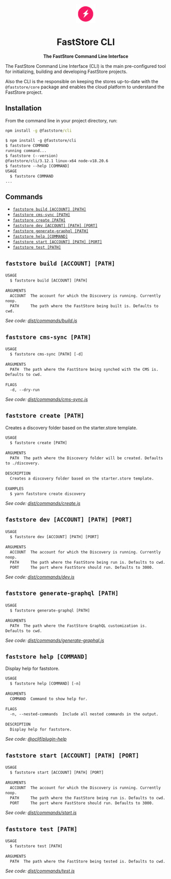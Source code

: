 <p align="center">
  <a href="https://faststore.dev">
    <img alt="Faststore" src="../ui/static/logo.png" width="60" />
  </a>
</p>
<h1 align="center">
  FastStore CLI
</h1>
<p align="center">
  <strong>
    The FastStore Command Line Interface
  </strong>
</p>

The FastStore Command Line Interface (CLI) is the main pre-configured tool for initializing, building and developing FastStore projects.

Also the CLI is the responsible on keeping the stores up-to-date with the `@faststore/core` package and enables the cloud platform to understand the FastStore project.

## Installation

From the command line in your project directory, run:

```cmd
npm install -g @faststore/cli
```

<!-- usage -->
```sh-session
$ npm install -g @faststore/cli
$ faststore COMMAND
running command...
$ faststore (--version)
@faststore/cli/3.12.1 linux-x64 node-v18.20.6
$ faststore --help [COMMAND]
USAGE
  $ faststore COMMAND
...
```
<!-- usagestop -->

## Commands

<!-- commands -->
* [`faststore build [ACCOUNT] [PATH]`](#faststore-build-account-path)
* [`faststore cms-sync [PATH]`](#faststore-cms-sync-path)
* [`faststore create [PATH]`](#faststore-create-path)
* [`faststore dev [ACCOUNT] [PATH] [PORT]`](#faststore-dev-account-path-port)
* [`faststore generate-graphql [PATH]`](#faststore-generate-graphql-path)
* [`faststore help [COMMAND]`](#faststore-help-command)
* [`faststore start [ACCOUNT] [PATH] [PORT]`](#faststore-start-account-path-port)
* [`faststore test [PATH]`](#faststore-test-path)

## `faststore build [ACCOUNT] [PATH]`

```
USAGE
  $ faststore build [ACCOUNT] [PATH]

ARGUMENTS
  ACCOUNT  The account for which the Discovery is running. Currently noop.
  PATH     The path where the FastStore being built is. Defaults to cwd.
```

_See code: [dist/commands/build.js](https://github.com/vtex/faststore/blob/v3.12.1/dist/commands/build.js)_

## `faststore cms-sync [PATH]`

```
USAGE
  $ faststore cms-sync [PATH] [-d]

ARGUMENTS
  PATH  The path where the FastStore being synched with the CMS is. Defaults to cwd.

FLAGS
  -d, --dry-run
```

_See code: [dist/commands/cms-sync.js](https://github.com/vtex/faststore/blob/v3.12.1/dist/commands/cms-sync.js)_

## `faststore create [PATH]`

Creates a discovery folder based on the starter.store template.

```
USAGE
  $ faststore create [PATH]

ARGUMENTS
  PATH  The path where the Discovery folder will be created. Defaults to ./discovery.

DESCRIPTION
  Creates a discovery folder based on the starter.store template.

EXAMPLES
  $ yarn faststore create discovery
```

_See code: [dist/commands/create.js](https://github.com/vtex/faststore/blob/v3.12.1/dist/commands/create.js)_

## `faststore dev [ACCOUNT] [PATH] [PORT]`

```
USAGE
  $ faststore dev [ACCOUNT] [PATH] [PORT]

ARGUMENTS
  ACCOUNT  The account for which the Discovery is running. Currently noop.
  PATH     The path where the FastStore being run is. Defaults to cwd.
  PORT     The port where FastStore should run. Defaults to 3000.
```

_See code: [dist/commands/dev.js](https://github.com/vtex/faststore/blob/v3.12.1/dist/commands/dev.js)_

## `faststore generate-graphql [PATH]`

```
USAGE
  $ faststore generate-graphql [PATH]

ARGUMENTS
  PATH  The path where the FastStore GraphQL customization is. Defaults to cwd.
```

_See code: [dist/commands/generate-graphql.js](https://github.com/vtex/faststore/blob/v3.12.1/dist/commands/generate-graphql.js)_

## `faststore help [COMMAND]`

Display help for faststore.

```
USAGE
  $ faststore help [COMMAND] [-n]

ARGUMENTS
  COMMAND  Command to show help for.

FLAGS
  -n, --nested-commands  Include all nested commands in the output.

DESCRIPTION
  Display help for faststore.
```

_See code: [@oclif/plugin-help](https://github.com/oclif/plugin-help/blob/v5.1.22/src/commands/help.ts)_

## `faststore start [ACCOUNT] [PATH] [PORT]`

```
USAGE
  $ faststore start [ACCOUNT] [PATH] [PORT]

ARGUMENTS
  ACCOUNT  The account for which the Discovery is running. Currently noop.
  PATH     The path where the FastStore being run is. Defaults to cwd.
  PORT     The port where FastStore should run. Defaults to 3000.
```

_See code: [dist/commands/start.js](https://github.com/vtex/faststore/blob/v3.12.1/dist/commands/start.js)_

## `faststore test [PATH]`

```
USAGE
  $ faststore test [PATH]

ARGUMENTS
  PATH  The path where the FastStore being tested is. Defaults to cwd.
```

_See code: [dist/commands/test.js](https://github.com/vtex/faststore/blob/v3.12.1/dist/commands/test.js)_
<!-- commandsstop -->
